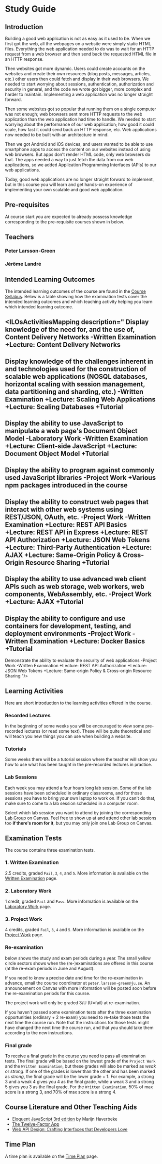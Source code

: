 # Study Guide
<StudyGuideInfo
    course-name="Web Development - Advanced Concepts"
    ladok-code="TFWN19"
    credits="7.5"
    year="2023"
    course-coordinator="Peter Larsson-Green"
    examiner="Jérôme Landré"
    canvas-course-id="6820"
/>

## Introduction
Building a good web application is not as easy as it used to be.
When we first got the web, all the webpages on a website were simply static HTML files. Everything the web application needed to do was to wait for an HTTP request from a web browser and then send back the requested HTML file in an HTTP response.

Then websites got more dynamic. Users could create accounts on the websites and create their own resources (blog posts, messages, articles, etc.) other users then could fetch and display in their web browsers. We needed to start worrying about sessions, authentication, authorization and security in general, and the code we wrote got bigger, more complex and harder to maintain. Implementing a web application was no longer straight forward.

Then some websites got so popular that running them on a single computer was not enough; web browsers sent more HTTP requests to the web application than the web application had time to handle. We needed to start worrying about the performance of our web application; how good it could scale, how fast it could send back an HTTP response, etc. Web applications now needed to be built with an architecture in mind.

Then we got Android and iOS devices, and users wanted to be able to use smartphone apps to access the content on our websites instead of using web browsers. But apps don't render HTML code, only web browsers do that. The apps needed a way to just fetch the data from our web applications, so we added Application Programming Interfaces (APIs) to our web applications. 

Today, good web applications are no longer straight forward to implement, but in this course you will learn and get hands-on experience of implementing your own scalable and good web application.

## Pre-requisites
At course start you are expected to already possess knowledge corresponding to the pre-requisite courses shown in <FigureNumber /> below.

<Figure caption="Prerequisites for this course.">
<RenderMermaid graph-definition="
graph TD
	introComp[Introduction to Computing 7.5 Credits]
	introProg[Introduction to Programming 9 Credits]
	db[Databases 6 Credits]
	discMath[Discrete Mathematics 6 Credits]
	dalg[Data Structures and Algorithms 7.5 Credits]
	oop[Object-oriented Programming 7.5 Credits]
	webDevFund[Web Development Fundamentals 7.5 Credits]
	netProg[Network Programming 7.5 Credits]
	wdac[Web Development Advanced Concepts 7.5 Credits]
	introComp --> introProg
	introProg --> db
	db --> webDevFund
	introProg --> dalg
	discMath --> dalg
	dalg --> oop
	oop --> webDevFund
	oop --> netProg
	webDevFund --> wdac
	netProg --> wdac
" />
</Figure>

## Teachers
### Peter Larsson-Green
<Teacher
    name="Peter Larsson-Green"
    photo="peter-larsson-green.jpeg"
    :roles='["Course coordinator", "lecturer", "lab assistant"]'
    description="Has studied and followed the development of the web since 2004 and received his Master of Science in Computer Science at Linköping University in 2014. He has been working as programming teacher (part time) since 2010 at both Linköping University and Jönköping University."
    email="Peter.Larsson-Green@ju.se"
    phone="036 - 10 17 35"
    website="https://ju.se/en/personinfo.html?sign=LarPet"
/>

### Jérôme Landré
<Teacher
    name="Jérôme Landré"
    photo="jerome-landre.jpeg"
    :roles='["Examiner, lab assistant"]'
    description="Assistant Professor."
    email="jerome.landre@ju.se"
    phone=""
    website="https://ju.se/en/personinfo.html?sign=LanJer"
/>

## Intended Learning Outcomes
The intended learning outcomes of the course are found in the [Course Syllabus](course-syllabus/). Below is a table showing how the examination tests cover the intended learning outcomes and which teaching activity helping you learn which intended learning outcome.

<ILOsActivitiesMapping description="
Display knowledge of the need for, and the use of, Content Delivery Networks
-Written Examination
+Lecture: Content Delivery Networks
---
Display knowledge of the challenges inherent in and technologies used for the construction of scalable web applications (NOSQL databases, horizontal scaling with session management, data partitioning and sharding, etc.)
-Written Examination
+Lecture: Scaling Web Applications
+Lecture: Scaling Databases
+Tutorial
---
Display the ability to use JavaScript to manipulate a web page's Document Object Model
-Laboratory Work
-Written Examination
+Lecture: Client-side JavaScript
+Lecture: Document Object Model
+Tutorial
---
Display the ability to program against commonly used JavaScript libraries
-Project Work
+Various npm packages introduced in the course
---
Display the ability to construct web pages that interact with other web systems using REST/JSON, OAuth, etc.
-Project Work
-Written Examination
+Lecture: REST API Basics
+Lecture: REST API in Express
+Lecture: REST API Authorization
+Lecture: JSON Web Tokens
+Lecture: Third-Party Authentication
+Lecture: AJAX
+Lecture: Same-Origin Policy & Cross-Origin Resource Sharing
+Tutorial
---
Display the ability to use advanced web client APIs such as web storage, web workers, web components, WebAssembly, etc.
-Project Work
+Lecture: AJAX
+Tutorial
---
Display the ability to configure and use containers for development, testing, and deployment environments
-Project Work
-Written Examination
+Lecture: Docker Basics
+Tutorial
---
Demonstrate the ability to evaluate the security of web applications
-Project Work
-Written Examination
+Lecture: REST API Authorization
+Lecture: JSON Web Tokens
+Lecture: Same-origin Policy & Cross-origin Resource Sharing
"/>

## Learning Activities
Here are short introduction to the learning activities offered in the course.

### Recorded Lectures
In the beginning of some weeks you will be encouraged to view some pre-recorded lectures (or read some text). These will be quite theoretical and will teach you new things you can use when building a website.

### Tutorials
Some weeks there will be a tutorial session where the teacher will show you how to use what has been taught in the pre-recorded lectures in practice.

### Lab Sessions
Each week you may attend a four hours long lab session. Some of the lab sessions have been scheduled in ordinary classrooms, and for those sessions you have to bring your own laptop to work on. If you can't do that, make sure to come to a lab session scheduled in a computer room.

Select which lab session you want to attend by joining the corresponding [Lab Group](https://ju.instructure.com/courses/6820/groups) on Canvas. Feel free to show up at and attend other lab sessions too **if there's room for it**, but you may only join one Lab Group on Canvas.

## Examination Tests
The course contains three examination tests.

### 1. Written Examination
2.5 credits, graded `Fail`, `3`, `4`, and `5`. More information is available on the [Written Examination](written-examination/) page.

### 2. Laboratory Work
1 credit, graded `Fail` and `Pass`. More information is available on the [Laboratory Work](laboratory-work/) page.

### 3. Project Work
4 credits, graded `Fail`, `3`, `4` and `5`. More information is available on the [Project Work](project-work/) page.

### Re-examination
<p><FigureNumber /> below shows the study and exam periods during a year. The small yellow circle sectors shows when the (re-)examinations are offered in this course (at the re-exam periods in June and August).</p>

<AcademicYearFigure />

If you need to know a precise date and time for the re-examination in advance, email the course coordinator at `peter.larsson-green@ju.se`. An announcement on Canvas with more information will be posted soon before the re-examination periods for this course.

The project work will only be graded 3/U (U=fail) at re-examination.

If you haven't passed some examination tests after the three examination opportunities (ordinary + 2 re-exam) you need to re-take those tests the next time the course run. Note that the instructions for those tests might have changed the next time the course run, and that you should take them according to the new instructions.

### Final grade
To receive a final grade in the course you need to pass all examination tests. The final grade will be based on the lowest grade of the `Project Work` and the `Written Examination`, but these grades will also be marked as *weak* or *strong*. If one of the grades is lower than the other and has been marked as *strong*, the final grade will be the lower grade + 1. For example, a strong 3 and a weak 4 gives you 4 as the final grade, while a weak 3 and a strong 5 gives you 3 as the final grade. For the `Written Examination`, 50% of max score is a strong 3, and 70% of max score is a strong 4.

## Course Literature and Other Teaching Aids
* [Eloquent JavaScript 3rd edition](https://eloquentjavascript.net/) by Marijn Haverbeke
* [The Twelve-Factor App](https://12factor.net/)
* [Web API Design: Crafting Interfaces that Developers Love](https://pages.apigee.com/rs/apigee/images/api-design-ebook-2012-03.pdf)

## Time Plan
A time plan is available on the [Time Plan](time-plan/) page.
